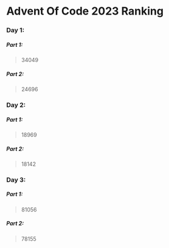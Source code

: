 # Advent Of Code 2023 Ranking

### Day 1:
##### Part 1:
 > 34049

##### Part 2:
 > 24696

### Day 2:
##### Part 1:
 > 18969

##### Part 2:
 > 18142

### Day 3:
##### Part 1:
 > 81056

##### Part 2:
 > 78155
